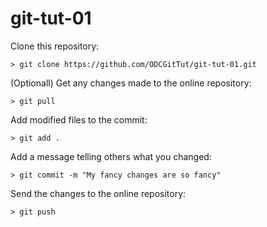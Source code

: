 # git-tut-01

Clone this repository:

    > git clone https://github.com/ODCGitTut/git-tut-01.git
    

    
(Optionall) Get any changes made to the online repository:

    > git pull



Add modified files to the commit:

    > git add .



Add a message telling others what you changed:

    > git commit -m "My fancy changes are so fancy"



Send the changes to the online repository:

    > git push
    